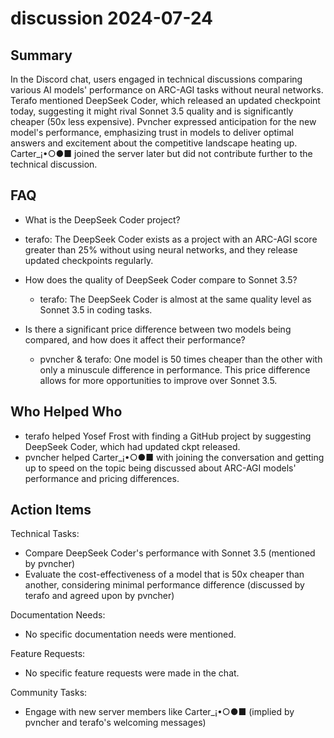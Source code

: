 # discussion 2024-07-24

## Summary
 In the Discord chat, users engaged in technical discussions comparing various AI models' performance on ARC-AGI tasks without neural networks. Terafo mentioned DeepSeek Coder, which released an updated checkpoint today, suggesting it might rival Sonnet 3.5 quality and is significantly cheaper (50x less expensive). Pvncher expressed anticipation for the new model's performance, emphasizing trust in models to deliver optimal answers and excitement about the competitive landscape heating up. Carter_¡•○●■ joined the server later but did not contribute further to the technical discussion.

## FAQ
 - What is the DeepSeek Coder project?
  - terafo: The DeepSeek Coder exists as a project with an ARC-AGI score greater than 25% without using neural networks, and they release updated checkpoints regularly.

- How does the quality of DeepSeek Coder compare to Sonnet 3.5?
  - terafo: The DeepSeek Coder is almost at the same quality level as Sonnet 3.5 in coding tasks.

- Is there a significant price difference between two models being compared, and how does it affect their performance?
  - pvncher & terafo: One model is 50 times cheaper than the other with only a minuscule difference in performance. This price difference allows for more opportunities to improve over Sonnet 3.5.

## Who Helped Who
 - terafo helped Yosef Frost with finding a GitHub project by suggesting DeepSeek Coder, which had updated ckpt released.
- pvncher helped Carter_¡•○●■ with joining the conversation and getting up to speed on the topic being discussed about ARC-AGI models' performance and pricing differences.

## Action Items
 Technical Tasks:
  - Compare DeepSeek Coder's performance with Sonnet 3.5 (mentioned by pvncher)
  - Evaluate the cost-effectiveness of a model that is 50x cheaper than another, considering minimal performance difference (discussed by terafo and agreed upon by pvncher)

Documentation Needs:
  - No specific documentation needs were mentioned.

Feature Requests:
  - No specific feature requests were made in the chat.

Community Tasks:
  - Engage with new server members like Carter_¡•○●■ (implied by pvncher and terafo's welcoming messages)


